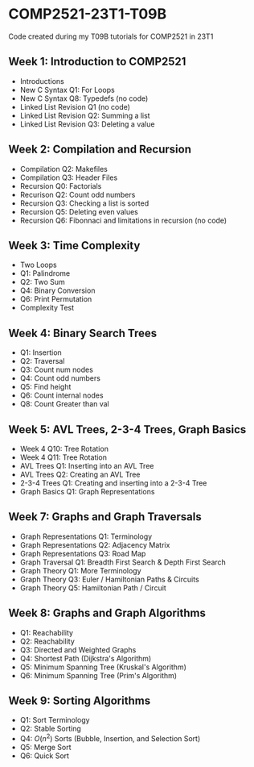 # COMP2521-23T1-T09B

Code created during my T09B tutorials for COMP2521 in 23T1

## Week 1: Introduction to COMP2521

- Introductions
- New C Syntax Q1: For Loops
- New C Syntax Q8: Typedefs (no code)
- Linked List Revision Q1 (no code)
- Linked List Revision Q2: Summing a list
- Linked List Revision Q3: Deleting a value

## Week 2: Compilation and Recursion

- Compilation Q2: Makefiles
- Compilation Q3: Header Files
- Recursion Q0: Factorials
- Recurison Q2: Count odd numbers
- Recursion Q3: Checking a list is sorted
- Recursion Q5: Deleting even values
- Recursion Q6: Fibonnaci and limitations in recursion (no code)

## Week 3: Time Complexity

- Two Loops
- Q1: Palindrome
- Q2: Two Sum
- Q4: Binary Conversion
- Q6: Print Permutation
- Complexity Test

## Week 4: Binary Search Trees

- Q1: Insertion
- Q2: Traversal
- Q3: Count num nodes
- Q4: Count odd numbers
- Q5: Find height
- Q6: Count internal nodes
- Q8: Count Greater than val

## Week 5: AVL Trees, 2-3-4 Trees, Graph Basics

- Week 4 Q10: Tree Rotation
- Week 4 Q11: Tree Rotation
- AVL Trees Q1: Inserting into an AVL Tree
- AVL Trees Q2: Creating an AVL Tree
- 2-3-4 Trees Q1: Creating and inserting into a 2-3-4 Tree
- Graph Basics Q1: Graph Representations

## Week 7: Graphs and Graph Traversals

- Graph Representations Q1: Terminology
- Graph Representations Q2: Adjacency Matrix
- Graph Representations Q3: Road Map
- Graph Traversal Q1: Breadth First Search & Depth First Search
- Graph Theory Q1: More Terminology
- Graph Theory Q3: Euler / Hamiltonian Paths & Circuits
- Graph Theory Q5: Hamiltonian Path / Circuit

## Week 8: Graphs and Graph Algorithms

- Q1: Reachability
- Q2: Reachability
- Q3: Directed and Weighted Graphs
- Q4: Shortest Path (Dijkstra's Algorithm)
- Q5: Minimum Spanning Tree (Kruskal's Algorithm)
- Q6: Minimum Spanning Tree (Prim's Algorithm)

## Week 9: Sorting Algorithms

- Q1: Sort Terminology
- Q2: Stable Sorting
- Q4: $O(n^2)$ Sorts (Bubble, Insertion, and Selection Sort)
- Q5: Merge Sort
- Q6: Quick Sort
